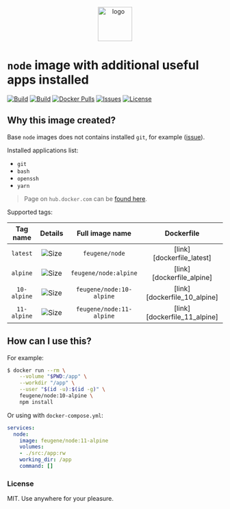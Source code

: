 <p align="center">
  <img alt="logo" src="https://hsto.org/webt/83/nk/0y/83nk0ym623xt8yit1b3pq9tj4cs.png" width="80" />
</p>

# `node` image with additional useful apps installed

[![Build][badge_automated]][link_hub]
[![Build][badge_build]][link_hub]
[![Docker Pulls][badge_pulls]][link_hub]
[![Issues][badge_issues]][link_issues]
[![License][badge_license]][link_license]

## Why this image created?

Base `node` images does not contains installed `git`, for example ([issue][node-586]).

Installed applications list:

- `git`
- `bash`
- `openssh`
- `yarn`

> Page on `hub.docker.com` can be [found here][link_hub].

Supported tags:

Tag name | Details | Full image name | Dockerfile
:------: | :-----: | :-------------: | :--------:
`latest` | ![Size][badge_size_latest] | `feugene/node` | [link][dockerfile_latest]
`alpine` | ![Size][badge_size_alpine] | `feugene/node:alpine` | [link][dockerfile_alpine]
`10-alpine` | ![Size][badge_size_10_alpine] | `feugene/node:10-alpine` | [link][dockerfile_10_alpine]
`11-alpine`  | ![Size][badge_size_11_alpine]  | `feugene/node:11-alpine`  | [link][dockerfile_11_alpine]

[badge_size_latest]:https://images.microbadger.com/badges/image/feugene/node.svg
[badge_size_alpine]:https://images.microbadger.com/badges/image/feugene/node:alpine.svg
[badge_size_10_alpine]:https://images.microbadger.com/badges/image/feugene/node:10-alpine.svg
[badge_size_11_alpine]:https://images.microbadger.com/badges/image/feugene/node:11-alpine.svg


## How can I use this?

For example:

```bash
$ docker run --rm \
    --volume "$PWD:/app" \
    --workdir "/app" \
    --user "$(id -u):$(id -g)" \
    feugene/node:10-alpine \
    npm install
```

Or using with `docker-compose.yml`:

```yml
services:
  node:
    image: feugene/node:11-alpine
    volumes:
    - ./src:/app:rw
    working_dir: /app
    command: []
```

### License

MIT. Use anywhere for your pleasure.

[badge_automated]:https://img.shields.io/docker/automated/feugene/node.svg?style=flat-square&maxAge=30
[badge_pulls]:https://img.shields.io/docker/pulls/feugene/node.svg?style=flat-square&maxAge=30
[badge_issues]:https://img.shields.io/github/issues/efureev/node-docker.svg?style=flat-square&maxAge=30
[badge_build]:https://img.shields.io/docker/build/feugene/node.svg?style=flat-square&maxAge=30
[badge_license]:https://img.shields.io/github/license/efureev/node-docker.svg?style=flat-square&maxAge=30
[node-586]:https://github.com/nodejs/docker-node/issues/586
[link_hub]:https://hub.docker.com/r/feugene/node/
[link_license]:https://github.com/efureev/node-docker/blob/master/LICENSE
[link_issues]:https://github.com/efureev/node-docker/issues
